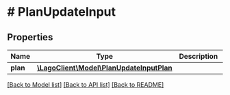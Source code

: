 # # PlanUpdateInput

## Properties

Name | Type | Description | Notes
------------ | ------------- | ------------- | -------------
**plan** | [**\LagoClient\Model\PlanUpdateInputPlan**](PlanUpdateInputPlan.md) |  |

[[Back to Model list]](../../README.md#models) [[Back to API list]](../../README.md#endpoints) [[Back to README]](../../README.md)

